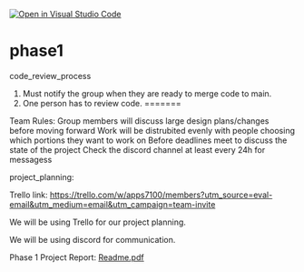 [![Open in Visual Studio Code](https://classroom.github.com/assets/open-in-vscode-c66648af7eb3fe8bc4f294546bfd86ef473780cde1dea487d3c4ff354943c9ae.svg)](https://classroom.github.com/online_ide?assignment_repo_id=10593374&assignment_repo_type=AssignmentRepo)
# phase1

code_review_process 
1. Must notify the group when they are ready to merge code to main.
2. One person has to review code.
=======

Team Rules:
Group members will discuss large design plans/changes before moving forward
Work will be distrubited evenly with people choosing which portions they want to work on
Before deadlines meet to discuss the state of the project 
Check the discord channel at least every 24h for messagess


project_planning:

Trello link: https://trello.com/w/apps7100/members?utm_source=eval-email&utm_medium=email&utm_campaign=team-invite

We will be using Trello for our project planning. 

We will be using discord for communication. 

Phase 1 Project Report:
[Readme.pdf](https://github.com/gwu-cs2541-sp23/project-phase-1-group7/files/11245642/Readme.pdf)
